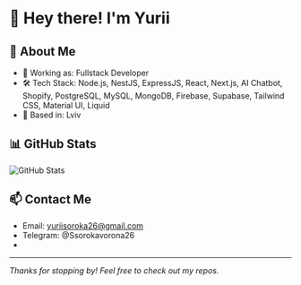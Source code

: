 
# 👋 Hey there! I'm Yurii

## 🧠 About Me

- 💼 Working as: Fullstack Developer
- 🛠️ Tech Stack: Node.js, NestJS, ExpressJS, React, Next.js, AI Chatbot, Shopify, PostgreSQL, MySQL, MongoDB, Firebase, Supabase, Tailwind CSS, Material UI, Liquid
- 📍 Based in: Lviv

## 📊 GitHub Stats

![GitHub Stats](https://github-readme-stats.vercel.app/api?username=YuriiSoroka26&show_icons=true&theme=tokyonight)

## 📫 Contact Me

- Email: yuriisoroka26@gmail.com
- Telegram: @Ssorokavorona26
- 
---

_Thanks for stopping by! Feel free to check out my repos._
